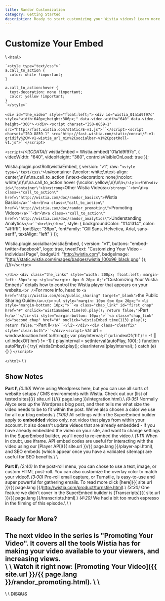 ```yaml
---
title: Randor Customization
category: Getting Started
description: Ready to start customizing your Wistia videos? Learn more with the next video in the Randor series!
---
```


# Customize Your Embed

\\
`<html>`



    `<style type="text/css">`
    a.call_to_action {
      color: white !important;
    }

    a.call_to_action:hover {
      text-decoration: none !important;
      color: yellow !important;
    }
    `</style>`
`<div id="the_video" style="float:left;">`
`<div id="wistia_01a1d9f97c" style="width:640px;height:386px;" data-video-width="640" data-video-height="360">`&nbsp;`</div>`
`<script charset="ISO-8859-1" src="http://fast.wistia.com/static/E-v1.js">``</script>`
`<script charset="ISO-8859-1" src="http://fast.wistia.com/static/concat/E-v1-gridify%2CW-v1-wistia_url_min%2Csocialbar-v1%2CpostRoll-v1.js">``</script>`

`<script>`/*<![CDATA[*/
wistiaEmbed = Wistia.embed("01a1d9f97c", {
    videoWidth: "640",
    videoHeight: "360",
    controlsVisibleOnLoad: true
});

Wistia.plugin.postRoll(wistiaEmbed, {
    version: "v1",
    raw: "`<style type=\"text/css\">`\n#container {\ncolor: white;\ntext-align: center;\n}\n\na.call_to_action {\ntext-decoration: none;\ncolor: white;\n}\n\na.call_to_action:hover {\ncolor: yellow;\n}\n\n`</style>`\n\n`<div id=\"container\">`\n`<strong>`Other Wistia Videos:`</strong>``<br>`\n`<a class=\"call_to_action\" href=\"http://wistia.com/doc/randor_basics\">`Wistia Basics`</a>``<br>`\n`<a class=\"call_to_action\" href=\"http://wistia.com/doc/randor_promoting\">`Promoting Videos`</a>``<br>`\n`<a class=\"call_to_action\" href=\"http://wistia.com/doc/randor_analytics\">`Understanding Analytics`</a>``<br>`\n`</div>`",
    style: {
    backgroundColor: "#141314",
    color: "#ffffff",
    fontSize: "36px",
    fontFamily: "Gill Sans, Helvetica, Arial, sans-serif",
    textAlign: "left"
    }
});

Wistia.plugin.socialbar(wistiaEmbed, {
    version: "v1",
    buttons: "embed-twitter-facebook",
    logo: true,
    tweetText: "Customizing Your Video - Individual Page",
    badgeUrl: "http://wistia.com",
    badgeImage: "http://static.wistia.com/images/badges/wistia_100x96_black.png"
});
/*]]*/`</script>`

`</div>`
`<div class="the_links" style="width: 200px; float:left; margin-left: 30px">`
`<p style="margin: 0px 0 20px 0;">`"Customizing Your Wistia Embeds" details how to control the Wistia player that appears on your website.`<br />`For more info, head to `<a href="http://wistia.com/doc/public_sharing" target="_blank">`the Public Sharing Guide`</a>`.`</p>`
`<ul style="margin: 10px 0px 0px 20px;">`
`<li style="margin-bottom: 10px;">``<a class="chap_link" id="first_chap" href="#" onclick="wistiaEmbed.time(0).play(); return false;">`Part I`</a>``</li>`
`<li style="margin-bottom: 10px;">``<a class="chap_link" id="second_chap" href="#" onclick="wistiaEmbed.time(113).play(); return false;">`Part II`</a>``</li>`
`</div>`
`<div class="clearfix" style="clear:both">``</div>`
`<script>`
var url = window.location.href.toString();
var playInterval;
if (url.indexOf('hf') != -1 || url.indexOf('hm') != -1)
{
    playInterval = setInterval(autoPlay, 100);
}
function autoPlay()
{
    try{
    wistiaEmbed.play();
    clearInterval(playInterval);
    } catch (e) {}
}
`</script>`

`</html>`
\\
\\
## Show Notes

**Part I**\\
*(0:30)* We're using Wordpress here, but you can use all sorts of website setups / CMS environments with Wistia.  Check out our [list of tested sites]({{ site.url }}/{{ page.lang }}/integration.html).\\
*(0:35)* Normally Alyce sets up the Wordpress blog post, and then tells me what size the video needs to be to fit within the post. We've also chosen a color we use for all our blog embeds.\\
*(1:00)* All settings within the SuperEmbed builder apply to **embedded** video only, not video that plays from within your account.  It also doesn't update videos that are already embedded - if you have already embedded the video on your site, and want to change settings in the SuperEmbed builder, you'll need to re-embed the video.\\
*(1:11)* When in doubt, use iframe.  API embed codes are useful for interacting with the video using our [Player API]({{ site.url }}/{{ page.lang }}/player-api.html), and SEO embeds (which appear once you have a validated sitemap) are useful for SEO benefits.\\
\\

**Part II**\\
*(2:40)* In the post-roll menu, you can chose to use a text, image, or custom HTML post-roll.  You can also customize the overlay color to match your video!\\
*(3:00)* Pre-roll email capture, or Turnstile, is easy-to-use and super powerful for gathering emails. To read more click [here]({{ site.url }}/{{ page.lang }}/http://wistia.com/product/turnstile.html).\\
*(3:30)* One feature we didn't cover in the SuperEmbed builder is [Transcripts]({{ site.url }}/{{ page.lang }}/transcripts.html).\\
*(4:20)* We had a bit too much espresso in the filming of this episode.\\
\\
\\
## Ready for More?

The next video in the series is **"Promoting Your Video"**.  It covers all the tools Wistia has for making your video available to your viewers, and increasing views.  
\\
\\
Watch it right now: [Promoting Your Video]({{ site.url }}/{{ page.lang }}/randor_promoting.html).
\\
\\
----
\\
\\
~~DISQUS~~
